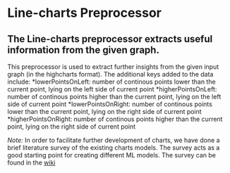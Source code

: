 # Line-charts Preprocessor
## The Line-charts preprocessor extracts useful information from the given graph. 
This preprocessor is used to extract further insights from the given input graph (in the highcharts format). The additional keys added to the data include:
*lowerPointsOnLeft: number of continous points lower than the current point, lying on the left side of current point
*higherPointsOnLeft: number of continous points higher than the current point, lying on the left side of current point
*lowerPointsOnRight: number of continous points lower than the current point, lying on the right side of current point
*higherPointsOnRight: number of continous points higher than the current point, lying on the right side of current point



*Note:* In order to facilitate further development of charts, we have done a brief literature survey of the existing charts models. The survey acts as a good starting point for creating different ML models. The survey can be found in the [wiki](https://github.com/Shared-Reality-Lab/IMAGE-server/wiki/Literature-Survey-for-charts) 
